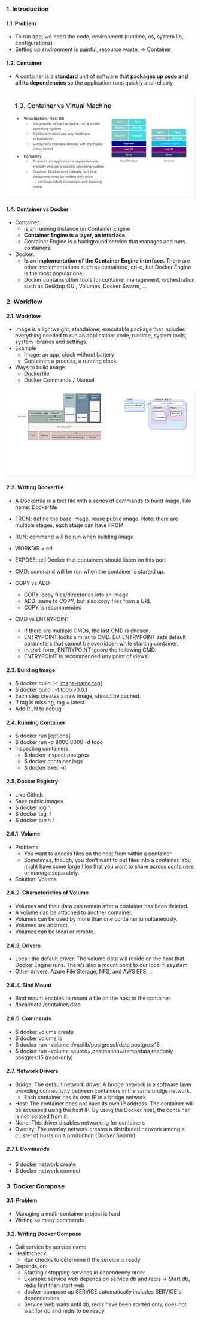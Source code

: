 ### 1. Introduction
#### 1.1. Problem

- To run app, we need the code, environment (runtime, os, system lib, configurations)
- Setting up environment is painful, resource waste.
-> Container

#### 1.2. Container
- A container is a <strong>standard</strong> unit of software that <strong>packages up code and all its dependencies</strong> so the application runs quickly and reliably

![alt text for screen readers](./img/16-01.png "Where is caching used")

#### 1.4. Container vs Docker 
- Container:
    + Is an running instance on Container Engine
    + <strong>Container Engine is a layer, an interface.</strong>
    + Container Engine is a background service that manages and runs containers.
- Docker:
    + <strong>Is an implementation of the Container Engine interface.</strong> There are other implementations such as containerd, cri-o, but Docker Engine is the most popular one.
    + Docker contains other tools for container management, orchestration such as Desktop GUI, Volumes, Docker Swarm, …

### 2. Workflow
#### 2.1. Workflow 
- Image is a lightweight, standalone, executable package that includes everything needed to run an application: code, runtime, system tools, system libraries and settings.
- Example
    + Image: an app, clock without battery
    + Container: a process, a running clock
- Ways to build image:
    + Dockerfile
    + Docker Commands / Manual

![alt text for screen readers](./img/16-02.png "Where is caching used")

#### 2.2. Writing Dockerfile 
- A Dockerfile is a text file with a series of commands to build image. File name: Dockerfile
- FROM: define the base image, reuse public image. Note: there are multiple stages, each stage can have FROM
- RUN: command will be run when building image
- WORKDIR = cd
- EXPOSE: tell Docker that containers should listen on this port
- CMD: command will be run when the container is started up.

- COPY vs ADD
    + COPY: copy files/directories into an image
    + ADD: same to COPY, but also copy files from a URL
    + COPY is recommended
- CMD vs ENTRYPOINT
    + If there are multiple CMDs, the last CMD is chosen.
    + ENTRYPOINT looks similar to CMD. But ENTRYPOINT sets default parameters that cannot be overridden while starting container.
    + In shell form, ENTRYPOINT ignore the following CMD.
    + ENTRYPOINT is recommended (my point of views)

#### 2.3. Building Image
- $ docker build <Path to Dockerfile> [-t <image-name:tag>]
- $ docker build . -t todo:v0.0.1
- Each step creates a new image, should be cached.
- If tag is missing, tag = latest
- Add RUN to debug

#### 2.4. Running Container
- $ docker run [options] <image>
- $ docker run -p 8000:8000 -d todo
- Inspecting containers
    + $ docker inspect postgres
    + $ docker container logs <container id>
    + $ docker exec -it <conainter id>

#### 2.5. Docker Registry
- Like Github
- Save public images
- $ docker login
- $ docker tag <image> <username>/<image>
- $ docker push <username>/<image>

#### 2.6.1. Volume
- Problems:
    + You want to access files on the host from within a container.
    + Sometimes, though, you don’t want to put files into a container. You might have some large files that you want to share across containers or manage separately.
- Solution: Volume

#### 2.6.2. Characteristics of Volume
- Volumes and their data can remain after a container has been deleted.
- A volume can be attached to another container.
- Volumes can be used by more than one container simultaneously.
- Volumes are abstract.
- Volumes can be local or remote.

#### 2.6.3. Drivers
- Local: the default driver. The volume data will reside on the host that Docker Engine runs. There’s also a mount point to our local filesystem.
- Other drivers: Azure File Storage, NFS, and AWS EFS, …

#### 2.6.4. Bind Mount
- Bind mount enables to mount a file on the host to the container
- /local/data:/container/data

#### 2.6.5. Commands
- $ docker volume create <volume-name>
- $ docker volume ls
- $ docker run –volume <volume-name>:/var/lib/postgresql/data postgres:15
- $ docker run –volume source=<volume-name>,destination=/temp/data,readonly postgres:15 (read-only)

#### 2.7. Network Drivers
- Bridge: The default network driver. A bridge network is a software layer providing connectivity between containers in the same bridge network.
    + Each container has its own IP in a bridge network 
- Host: The container does not have its own IP address. The container will be accessed using the host IP. By using the Docker host, the container is not isolated from it.
- None: This driver disables networking for containers
- Overlay: The overlay network creates a distributed network among a cluster of hosts on a production (Docker Swarm)

##### 2.7.1. Commands
- $ docker network create <network name>
- $ docker network connect <network identifier> <container identifier>

### 3. Docker Compose
#### 3.1. Problem
- Managing a multi-container project is hard
- Writing so many commands

#### 3.2. Writing Docker Compose
- Call service by service name
- Healthcheck
    + Run checks to determine if the service is ready
- Depends_on:
    + Starting / stopping services in dependency order
    + Example: service web depends on service db and redis
→ Start db, redis first then start web
    + docker-compose up SERVICE automatically includes SERVICE's dependencies
    + Service web waits until db, redis have been started only, does not wait for db and redis to be ready.
